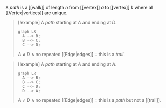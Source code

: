A _path_ is a [[walk]] of length $n$ from [[vertex]] $a$ to [[vertex]] $b$ where all [[Vertex|vertices]] are unique.

> [!example]
> A _path_ starting at $A$ and ending at $D$.
> 
> ```mermaid
> graph LR 
> 	A --> B;
> 	B --> C;
> 	C --> D;
> ```
> $A \ne D \ \land$ no repeated [[Edge|edges]] $\therefore$ this is a _trail_.

> [!example]
> A _path_ starting at $A$ and ending at $A$.
> 
> ```mermaid
> graph LR 
> 	A --> B;
> 	B --> C;
> 	C --> D;
> 	D --> A;
> ```
> $A \ne D \ \land$ no repeated [[Edge|edges]] $\therefore$ this is a _path_ but not a [[trail]].